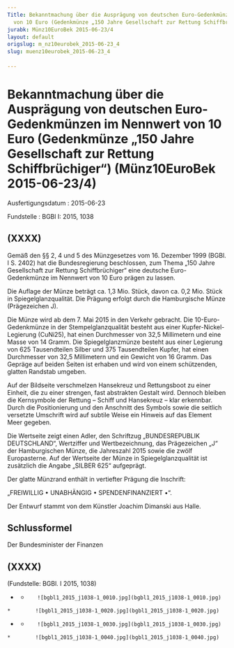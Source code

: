 ```yaml
---
Title: Bekanntmachung über die Ausprägung von deutschen Euro-Gedenkmünzen im Nennwert
  von 10 Euro (Gedenkmünze „150 Jahre Gesellschaft zur Rettung Schiffbrüchiger“)
jurabk: Münz10EuroBek 2015-06-23/4
layout: default
origslug: m_nz10eurobek_2015-06-23_4
slug: muenz10eurobek_2015-06-23_4

---
```


# Bekanntmachung über die Ausprägung von deutschen Euro-Gedenkmünzen im Nennwert von 10 Euro (Gedenkmünze „150 Jahre Gesellschaft zur Rettung Schiffbrüchiger“) (Münz10EuroBek 2015-06-23/4)

Ausfertigungsdatum
:   2015-06-23

Fundstelle
:   BGBl I: 2015, 1038


## (XXXX)

Gemäß den §§ 2, 4 und 5 des Münzgesetzes vom 16. Dezember 1999 (BGBl.
I S. 2402) hat die Bundesregierung beschlossen, zum Thema „150 Jahre
Gesellschaft zur Rettung Schiffbrüchiger“ eine deutsche Euro-
Gedenkmünze im Nennwert von 10 Euro prägen zu lassen.

Die Auflage der Münze beträgt ca. 1,3 Mio. Stück, davon ca. 0,2 Mio.
Stück in Spiegelglanzqualität. Die Prägung erfolgt durch die
Hamburgische Münze (Prägezeichen J).

Die Münze wird ab dem 7. Mai 2015 in den Verkehr gebracht. Die
10-Euro-Gedenkmünze in der Stempelglanzqualität besteht aus einer
Kupfer-Nickel-Legierung (CuNi25), hat einen Durchmesser von 32,5
Millimetern und eine Masse von 14 Gramm. Die Spiegelglanzmünze besteht
aus einer Legierung von 625 Tausendteilen Silber und 375 Tausendteilen
Kupfer, hat einen Durchmesser von 32,5 Millimetern und ein Gewicht von
16 Gramm. Das Gepräge auf beiden Seiten ist erhaben und wird von einem
schützenden, glatten Randstab umgeben.

Auf der Bildseite verschmelzen Hansekreuz und Rettungsboot zu einer
Einheit, die zu einer strengen, fast abstrakten Gestalt wird. Dennoch
bleiben die Kernsymbole der Rettung – Schiff und Hansekreuz – klar
erkennbar. Durch die Positionierung und den Anschnitt des Symbols
sowie die seitlich versetzte Umschrift wird auf subtile Weise ein
Hinweis auf das Element Meer gegeben.

Die Wertseite zeigt einen Adler, den Schriftzug „BUNDESREPUBLIK
DEUTSCHLAND“, Wertziffer und Wertbezeichnung, das Prägezeichen „J“ der
Hamburgischen Münze, die Jahreszahl 2015 sowie die zwölf Europasterne.
Auf der Wertseite der Münze in Spiegelglanzqualität ist zusätzlich die
Angabe „SILBER 625“ aufgeprägt.

Der glatte Münzrand enthält in vertiefter Prägung die Inschrift:

„FREIWILLIG • UNABHÄNGIG •
SPENDENFINANZIERT •“.

Der Entwurf stammt von dem Künstler Joachim Dimanski aus Halle.


## Schlussformel

Der Bundesminister der Finanzen


## (XXXX)

(Fundstelle: BGBl. I 2015, 1038)


*    *        ![bgbl1_2015_j1038-1_0010.jpg](bgbl1_2015_j1038-1_0010.jpg)
    *        ![bgbl1_2015_j1038-1_0020.jpg](bgbl1_2015_j1038-1_0020.jpg)

*    *        ![bgbl1_2015_j1038-1_0030.jpg](bgbl1_2015_j1038-1_0030.jpg)
    *        ![bgbl1_2015_j1038-1_0040.jpg](bgbl1_2015_j1038-1_0040.jpg)


